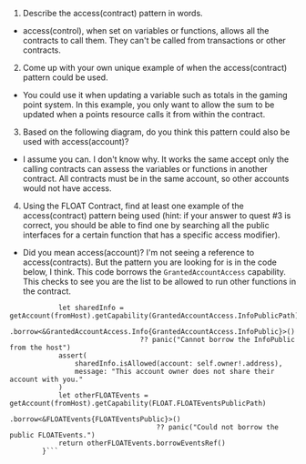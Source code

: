 1. Describe the access(contract) pattern in words.
- access(control), when set on variables or functions, allows all the contracts to call them. They can't be called from transactions or other contracts.

2. Come up with your own unique example of when the access(contract) pattern could be used.
* You could use it when updating a variable such as totals in the gaming point system. In this example, you only want to allow the sum to be updated when a points resource calls it from within the contract.

3. Based on the following diagram, do you think this pattern could also be used with access(account)?
* I assume you can. I don't know why. It works the same accept only the calling contracts can assess the variables or functions in another contract. All contracts must be in the same account, so other accounts would not have access.

4. Using the FLOAT Contract, find at least one example of the access(contract) pattern being used (hint: if your answer to quest #3 is correct, you should be able to find one by searching all the public interfaces for a certain function that has a specific access modifier).
* Did you mean access(account)? I'm not seeing a reference to access(contracts). But the pattern you are looking for is in the code below, I think. This code borrows the `GrantedAccountAccess` capability. This checks to see you are the list to be allowed to run other functions in the contract. 
```        pub fun borrowSharedRef(fromHost: Address): &FLOATEvents {
            let sharedInfo = getAccount(fromHost).getCapability(GrantedAccountAccess.InfoPublicPath)
                                .borrow<&GrantedAccountAccess.Info{GrantedAccountAccess.InfoPublic}>() 
                                ?? panic("Cannot borrow the InfoPublic from the host")
            assert(
                sharedInfo.isAllowed(account: self.owner!.address),
                message: "This account owner does not share their account with you."
            )
            let otherFLOATEvents = getAccount(fromHost).getCapability(FLOAT.FLOATEventsPublicPath)
                                    .borrow<&FLOATEvents{FLOATEventsPublic}>()
                                    ?? panic("Could not borrow the public FLOATEvents.")
            return otherFLOATEvents.borrowEventsRef()
        }```
